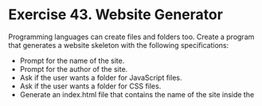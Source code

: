 # Exercise 43. Website Generator

Programming languages can create files and folders too.
Create a program that generates a website skeleton with the following specifications:

- Prompt for the name of the site.
- Prompt for the author of the site.
- Ask if the user wants a folder for JavaScript files.
- Ask if the user wants a folder for CSS files.
- Generate an index.html file that contains the name of the
site inside the <title> tag and the author in a <meta> tag.

## Example Output

Site name: awesomeco
Author: Max Power
Do you want a folder for JavaScript? y
Do you want a folder for CSS? y
Created ./awesomeco
Created ./awesomeco/index.html
Created ./awesomeco/js/
Created ./awesomeco/css/

## Challenges

- Implement this in a scripting language on Windows, OSX, and Linux.
- Implement this as a web application that provides the specified site as a zip file.
